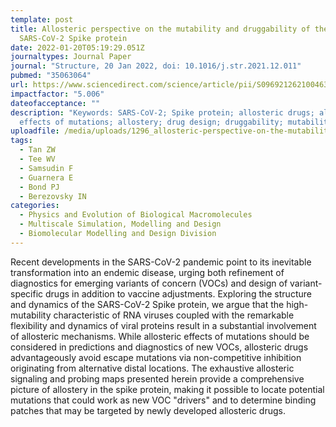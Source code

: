 ```yaml
---
template: post
title: Allosteric perspective on the mutability and druggability of the
  SARS-CoV-2 Spike protein
date: 2022-01-20T05:19:29.051Z
journaltypes: Journal Paper
journal: "Structure, 20 Jan 2022, doi: 10.1016/j.str.2021.12.011"
pubmed: "35063064"
url: https://www.sciencedirect.com/science/article/pii/S0969212621004639
impactfactor: "5.006"
dateofacceptance: ""
description: "Keywords: SARS-CoV-2; Spike protein; allosteric drugs; allosteric
  effects of mutations; allostery; drug design; druggability; mutability. "
uploadfile: /media/uploads/1296_allosteric-perspective-on-the-mutability-and-druggability.pdf
tags:
  - Tan ZW
  - Tee WV
  - Samsudin F
  - Guarnera E
  - Bond PJ
  - Berezovsky IN
categories:
  - Physics and Evolution of Biological Macromolecules
  - Multiscale Simulation, Modelling and Design
  - Biomolecular Modelling and Design Division
---
```

<!--StartFragment-->

Recent developments in the SARS-CoV-2 pandemic point to its inevitable transformation into an endemic disease, urging both refinement of diagnostics for emerging variants of concern (VOCs) and design of variant-specific drugs in addition to vaccine adjustments. Exploring the structure and dynamics of the SARS-CoV-2 Spike protein, we argue that the high-mutability characteristic of RNA viruses coupled with the remarkable flexibility and dynamics of viral proteins result in a substantial involvement of allosteric mechanisms. While allosteric effects of mutations should be considered in predictions and diagnostics of new VOCs, allosteric drugs advantageously avoid escape mutations via non-competitive inhibition originating from alternative distal locations. The exhaustive allosteric signaling and probing maps presented herein provide a comprehensive picture of allostery in the spike protein, making it possible to locate potential mutations that could work as new VOC "drivers" and to determine binding patches that may be targeted by newly developed allosteric drugs.

<!--EndFragment-->